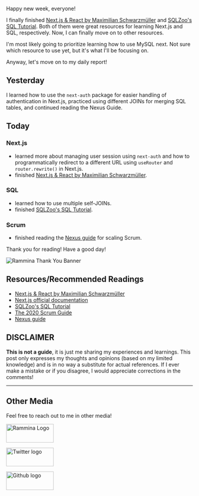 Happy new week, everyone!

I finally finished [Next.js & React by Maximilian Schwarzmüller](https://www.udemy.com/course/nextjs-react-the-complete-guide/) and [SQLZoo's SQL Tutorial](https://sqlzoo.net/wiki/SQL_Tutorial). Both of them were great resources for learning Next.js and SQL, respectively. Now, I can finally move on to other resources.

I'm most likely going to prioritize learning how to use MySQL next. Not sure which resource to use yet, but it's what I'll be focusing on.

Anyway, let's move on to my daily report!

## Yesterday

I learned how to use the `next-auth` package for easier handling of authentication in Next.js, practiced using different JOINs for merging SQL tables, and continued reading the Nexus Guide.

## Today

### Next.js

- learned more about managing user session using `next-auth` and how to programmatically redirect to a different URL using `useRouter` and `router.rewrite()` in Next.js.
- finished [Next.js & React by Maximilian Schwarzmüller](https://www.udemy.com/course/nextjs-react-the-complete-guide/).

### SQL

- learned how to use multiple self-JOINs.
- finished [SQLZoo's SQL Tutorial](https://sqlzoo.net/wiki/SQL_Tutorial).

### Scrum

- finished reading the [Nexus guide](https://scrumorg-website-prod.s3.amazonaws.com/drupal/2021-01/NexusGuide%202021_0.pdf?nexus-file=https%3A%2F%2Fscrumorg-website-prod.s3.amazonaws.com%2Fdrupal%2F2021-01%2FNexusGuide%25202021_0.pdf) for scaling Scrum.

Thank you for reading! Have a good day!

![Rammina Thank You Banner](https://dev-to-uploads.s3.amazonaws.com/uploads/articles/x9ayfxxxaz2g2hfcqbsk.png)

## Resources/Recommended Readings

- [Next.js & React by Maximilian Schwarzmüller](https://www.udemy.com/course/nextjs-react-the-complete-guide/)
- [Next.js official documentation](https://nextjs.org/docs/getting-started)
- [SQLZoo's SQL Tutorial](https://sqlzoo.net/wiki/SQL_Tutorial)
- [The 2020 Scrum Guide](https://scrumguides.org/scrum-guide.html)
- [Nexus guide](https://scrumorg-website-prod.s3.amazonaws.com/drupal/2021-01/NexusGuide%202021_0.pdf?nexus-file=https%3A%2F%2Fscrumorg-website-prod.s3.amazonaws.com%2Fdrupal%2F2021-01%2FNexusGuide%25202021_0.pdf)

## DISCLAIMER

**This is not a guide**, it is just me sharing my experiences and learnings. This post only expresses my thoughts and opinions (based on my limited knowledge) and is in no way a substitute for actual references. If I ever make a mistake or if you disagree, I would appreciate corrections in the comments!

<hr />

## Other Media

Feel free to reach out to me in other media!

<span><a target="_blank" href="https://www.rammina.com"><img src="https://res.cloudinary.com/rammina/image/upload/v1638444046/rammina-button-128_x9ginu.png" alt="Rammina Logo" width="128" height="50"/></a></span>

<span><a target="_blank" href="https://twitter.com/RamminaR"><img src="https://res.cloudinary.com/rammina/image/upload/v1636792959/twitter-logo_laoyfu_pdbagm.png" alt="Twitter logo" width="128" height="50"/></a></span>

<span><a target="_blank" href="https://github.com/Rammina"><img src="https://res.cloudinary.com/rammina/image/upload/v1636795051/GitHub-Emblem2_epcp8r.png" alt="Github logo" width="128" height="50"/></a></span>
